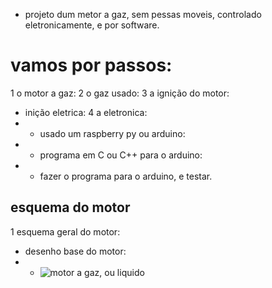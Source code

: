 - projeto dum metor a gaz, sem pessas moveis, controlado eletronicamente, e por software.
# vamos por passos:
1 o motor a gaz:
2 o gaz usado:
3 a ignição do motor:
 - inição eletrica:
4 a eletronica:
- - usado um raspberry py ou arduino:
- - programa em C ou C++ para o arduino:
- - fazer o programa para o arduino, e testar.
## esquema do motor 
1 esquema geral do motor:
- desenho base do motor: 
- - ![motor a gaz, ou liquido](https://github.com/0joseDark/dream/blob/main/teste_de_desenho-motor_de_combustao-1.jpg)
